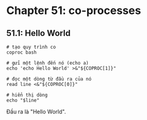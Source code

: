 # Chapter 51: co-processes

## 51.1: Hello World
```
# tạo quy trình co
coproc bash

# gửi một lệnh đến nó (echo a)
echo 'echo Hello World' >&"${COPROC[1]}"

# đọc một dòng từ đầu ra của nó
read line <&"${COPROC[0]}"

# hiển thị dòng
echo "$line"
```

Đầu ra là "Hello World".